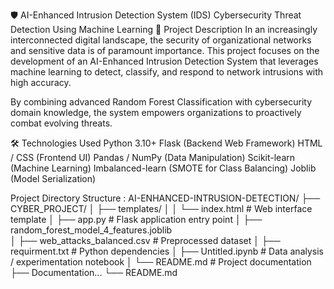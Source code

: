 🛡 AI-Enhanced Intrusion Detection System (IDS)
Cybersecurity Threat Detection Using Machine Learning
📌 Project Description
In an increasingly interconnected digital landscape, the security of organizational networks and sensitive data is of paramount importance. This project focuses on the development of an AI-Enhanced Intrusion Detection System that leverages machine learning to detect, classify, and respond to network intrusions with high accuracy.

By combining advanced Random Forest Classification with cybersecurity domain knowledge, the system empowers organizations to proactively combat evolving threats.

🛠 Technologies Used
Python 3.10+
Flask (Backend Web Framework)
HTML / CSS (Frontend UI)
Pandas / NumPy (Data Manipulation)
Scikit-learn (Machine Learning)
Imbalanced-learn (SMOTE for Class Balancing)
Joblib (Model Serialization)

Project Directory Structure :
AI-ENHANCED-INTRUSION-DETECTION/
├── CYBER_PROJECT/
│ ├── templates/
│ │ └── index.html                             # Web interface template
│ ├── app.py                                   # Flask application entry point
│ ├── random_forest_model_4_features.joblib      
│ ├── web_attacks_balanced.csv                   # Preprocessed dataset
│ ├── requirment.txt                             # Python dependencies
│ ├── Untitled.ipynb                             # Data analysis / experimentation notebook
│ └── README.md                                  # Project documentation
├── Documentation...
└── README.md 
